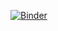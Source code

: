 [![Binder](https://mybinder.org/badge_logo.svg)](https://mybinder.org/v2/gh/Kamil14147/zyciedzielnicy.git/HEAD)
